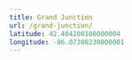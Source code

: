 ```yaml
---
title: Grand Junction
url: /grand-junction/
latitude: 42.404200100000004
longitude: -86.07308230000001
---
```

